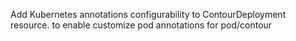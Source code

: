 Add Kubernetes annotations configurability to ContourDeployment resource. to enable customize pod annotations for pod/contour